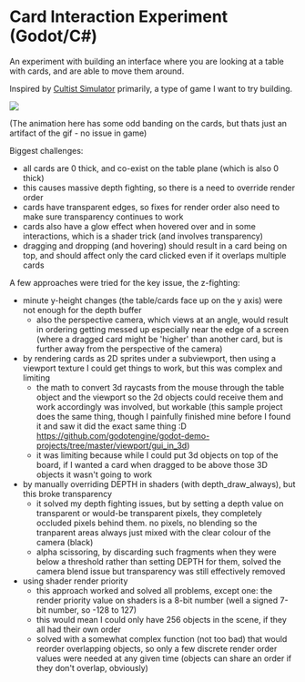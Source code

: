 # Card Interaction Experiment (Godot/C#)

An experiment with building an interface where you are looking at a table with cards, and are able to move them around.

Inspired by [Cultist Simulator](https://store.steampowered.com/app/718670/Cultist_Simulator/) primarily, a type of game I want to try building.

![](./Animation.gif)

(The animation here has some odd banding on the cards, but thats just an artifact of the gif - no issue in game)

Biggest challenges:

- all cards are 0 thick, and co-exist on the table plane (which is also 0 thick)
- this causes massive depth fighting, so there is a need to override render order
- cards have transparent edges, so fixes for render order also need to make sure transparency continues to work
- cards also have a glow effect when hovered over and in some interactions, which is a shader trick (and involves transparency)
- dragging and dropping (and hovering) should result in a card being on top, and should affect only the card clicked even if it overlaps multiple cards

A few approaches were tried for the key issue, the z-fighting:

- minute y-height changes (the table/cards face up on the y axis) were not enough for the depth buffer
  - also the perspective camera, which views at an angle, would result in ordering
    getting messed up especially near the edge of a screen (where a dragged card might be 'higher'
    than another card, but is further away from the perspective of the camera)
- by rendering cards as 2D sprites under a subviewport, then using a viewport texture I could get things to work, but this was complex and limiting
  - the math to convert 3d raycasts from the mouse through the table object and the viewport so the 2d objects could receive them and work accordingly was involved, but workable (this sample project does the same thing, though I painfully finished mine before I found it and saw it did the exact same thing :D <https://github.com/godotengine/godot-demo-projects/tree/master/viewport/gui_in_3d>)
  - it was limiting because while I could put 3d objects on top of the board, if I wanted a card when dragged to be above those 3D objects it wasn't going to work
- by manually overriding DEPTH in shaders (with depth_draw_always), but this broke transparency
  - it solved my depth fighting issues, but by setting a depth value on transparent or would-be transparent pixels, they completely occluded pixels behind them. no pixels, no blending so the tranparent areas always just mixed with the clear colour of the camera (black)
  - alpha scissoring, by discarding such fragments when they were below a threshold rather than setting DEPTH for them, solved the camera blend issue but transparency was still effectively removed
- using shader render priority
  - this approach worked and solved all problems, except one: the render priority value on shaders is a 8-bit number (well a signed 7-bit number, so -128 to 127)
  - this would mean I could only have 256 objects in the scene, if they all had their own order
  - solved with a somewhat complex function (not too bad) that would reorder overlapping objects, so only a few discrete render order values were needed at any given time (objects can share an order if they don't overlap, obviously)
